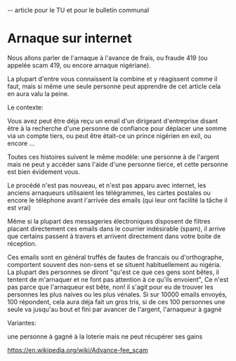 -- article pour le TU et pour le bulletin communal

# Arnaque sur internet

Nous allons parler de l'arnaque à l'avance de frais, ou fraude 419 (ou appelée scam 419, ou encore arnaque nigériane).

La plupart d'entre vous connaissent la combine et y réagissent comme il faut, mais si même une seule personne peut apprendre de cet article cela en aura valu la peine.

Le contexte:

Vous avez peut être déja reçu un email d'un dirigeant d'entreprise disant être à la recherche d'une personne de confiance pour déplacer une somme via un compte tiers, ou peut être était-ce un prince nigérien en exil, ou encore ...

Toutes ces histoires suivent le même modèle: une personne à de l'argent mais ne peut y accéder sans l'aide d'une personne tierce,  et cette personne est bien évidement vous.

Le procédé n'est pas nouveau, et n'est pas apparu avec internet, les anciens arnaqueurs utilisaient les télégrammes, les cartes postales ou encore le téléphone avant l'arrivée des emails (qui leur ont facilité la tâche il est vrai)

Même si la plupart des messageries électroniques disposent de filtres placant directement ces emails dans le courrier indésirable (spam), il arrive que certains passent à travers et arrivent directement dans votre boite de réception.

Ces emails sont en général truffés de fautes de francais ou d'orthographe, comportent souvent des non-sens et se situent habituellement au nigéria. La plupart des personnes se diront "qu'est ce que ces gens sont bêtes, il tentent de m'arnaquer et ne font pas attention à ce qu'ils envoient", Ce n'est pas parce que l'arnaqueur est bête, non! il s'agit pour eu de trouver les personnes les plus naives ou les plus vénales.
Si sur 10000 emails envoyés, 100 répondent, cela aura déja fait un gros tris, si de ces 100 personnes une seule va jusqu'au bout et fini par avancer de l'argent, l'arnaqueur à gagné

Variantes:

une personne à gagné à la loterie mais ne peut récupérer ses gains



https://en.wikipedia.org/wiki/Advance-fee_scam

